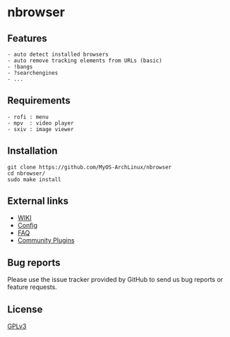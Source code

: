 # nbrowser
## Features
```
- auto detect installed browsers
- auto remove tracking elements from URLs (basic)
- !bangs
- ?searchengines
- ...
```

## Requirements
```
- rofi : menu
- mpv  : video player
- sxiv : image viewer
```

## Installation
```
git clone https://github.com/MyOS-ArchLinux/nbrowser
cd nbrowser/
sudo make install
```

## External links
- [WIKI](https://github.com/MyOS-ArchLinux/nbrowser/wiki/)
- [Config](https://github.com/MyOS-ArchLinux/nbrowser/wiki/Config)
- [FAQ](https://github.com/MyOS-ArchLinux/nbrowser/wiki/FAQ)
- [Community Plugins](https://github.com/community-plugins/nbrowser-plugins)

## Bug reports
Please use the issue tracker provided by GitHub to send us bug reports or feature requests.

## License
[GPLv3](https://github.com/MyOS-ArchLinux/nbrowser/blob/main/LICENSE)

